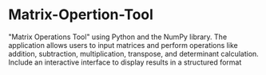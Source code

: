 # Matrix-Opertion-Tool
"Matrix Operations Tool" using Python and the NumPy library. The application allows users to input matrices and perform operations like addition, subtraction, multiplication, transpose, and determinant calculation. Include an interactive interface to display results in a structured format
